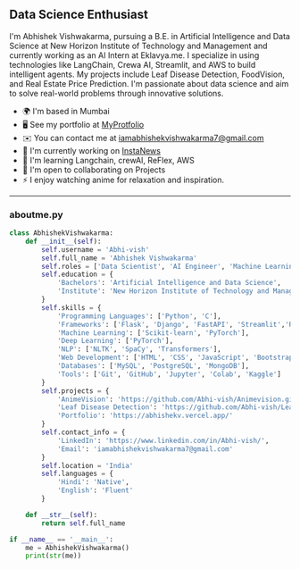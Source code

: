 Data Science Enthusiast
----
I'm Abhishek Vishwakarma, pursuing a B.E. in Artificial Intelligence and Data Science at New Horizon Institute of Technology and Management and currently working as an AI Intern at Eklavya.me. I specialize in using technologies like LangChain, Crewa AI, Streamlit, and AWS to build intelligent agents. My projects include Leaf Disease Detection, FoodVision, and Real Estate Price Prediction. I'm passionate about data science and aim to solve real-world problems through innovative solutions.

* 🌍  I'm based in Mumbai
* 🖥️  See my portfolio at [MyProtfolio](http://abhishekv.vercel.app/)
* ✉️  You can contact me at [iamabhishekvishwakarma7@gmail.com](mailto:iamabhishekvishwakarma7@gmail.com)
* 🚀  I'm currently working on [InstaNews](https://instanews-urtk.onrender.com/)
* 🧠  I'm learning Langchain, crewAI, ReFlex, AWS
* 🤝  I'm open to collaborating on Projects
* ⚡  I enjoy watching anime for relaxation and inspiration.
---
### aboutme.py
```python
class AbhishekVishwakarma:
    def __init__(self):
        self.username = 'Abhi-vish'
        self.full_name = 'Abhishek Vishwakarma'
        self.roles = ['Data Scientist', 'AI Engineer', 'Machine Learning Enthusiast']
        self.education = {
            'Bachelors': 'Artificial Intelligence and Data Science',
            'Institute': 'New Horizon Institute of Technology and Management'
        }
        self.skills = {
            'Programming Languages': ['Python', 'C'],
            'Frameworks': ['Flask', 'Django', 'FastAPI', 'Streamlit','ReFlex','LangChain','CrewAI'],
            'Machine Learning': ['Scikit-learn', 'PyTorch'],
            'Deep Learning': ['PyTorch'],
            'NLP': ['NLTK', 'SpaCy', 'Transformers'],
            'Web Development': ['HTML', 'CSS', 'JavaScript', 'Bootstrap'],
            'Databases': ['MySQL', 'PostgreSQL', 'MongoDB'],
            'Tools': ['Git', 'GitHub', 'Jupyter', 'Colab', 'Kaggle']
        }
        self.projects = {
            'AnimeVision': 'https://github.com/Abhi-vish/Animevision.git',
            'Leaf Disease Detection': 'https://github.com/Abhi-vish/Leaf-Disease-Detection',
            'Portfolio': 'https://abhishekv.vercel.app/'
        }
        self.contact_info = {
            'LinkedIn': 'https://www.linkedin.com/in/Abhi-vish/',
            'Email': 'iamabhishekvishwakarma7@gmail.com'
        }
        self.location = 'India'
        self.languages = {
            'Hindi': 'Native',
            'English': 'Fluent'
        }

    def __str__(self):
        return self.full_name

if __name__ == '__main__':
    me = AbhishekVishwakarma()
    print(str(me))
```
